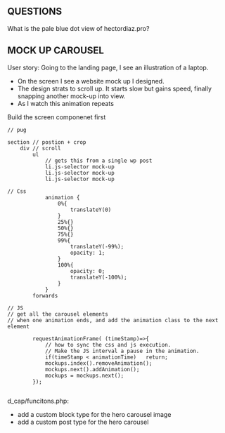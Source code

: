 
## QUESTIONS

What is the pale blue dot view of hectordiaz.pro?

## MOCK UP CAROUSEL

User story: Going to the landing page, I see an illustration of a laptop. 
- On the screen I see a website mock up I designed.
- The design strats to scroll up. It starts slow but gains speed, finally snapping another mock-up into view.
- As I watch this animation repeats

Build the screen componenet first

```
// pug

section // postion + crop
	div // scroll
		ul
			// gets this from a single wp post
			li.js-selector mock-up
			li.js-selector mock-up
			li.js-selector mock-up

// Css
			animation {
				0%{
					translateY(0)
				}
				25%{}
				50%{}
				75%{}
				99%{
					translateY(-99%);
					opacity: 1;
				}
				100%{
					opacity: 0;
					translateY(-100%);
				}
			}
		forwards

// JS
// get all the carousel elements
// when one animation ends, and add the animation class to the next element

		requestAnimationFrame( (timeStamp)=>{
			// how to sync the css and js execution.
			// Make the JS interval a pause in the animation.
			if(timeStamp < animationTime)	return;
			mockups.index().removeAnimation();
			mockups.next().addAnimation();
			mockups = mockups.next();
		});
		
```
d_cap/funcitons.php: 
- add a custom block type for the hero carousel image
- add a custom post type for the hero carousel
